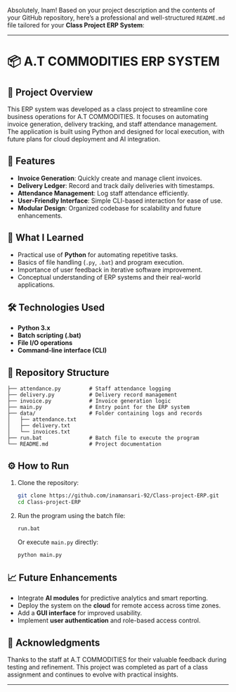 Absolutely, Inam! Based on your project description and the contents of your GitHub repository, here’s a professional and well-structured `README.md` file tailored for your **Class Project ERP System**:

---
# 📦 A.T COMMODITIES ERP SYSTEM

## 📝 Project Overview
This ERP system was developed as a class project to streamline core business operations for A.T COMMODITIES. It focuses on automating invoice generation, delivery tracking, and staff attendance management. The application is built using Python and designed for local execution, with future plans for cloud deployment and AI integration.

## 🚀 Features
- **Invoice Generation**: Quickly create and manage client invoices.
- **Delivery Ledger**: Record and track daily deliveries with timestamps.
- **Attendance Management**: Log staff attendance efficiently.
- **User-Friendly Interface**: Simple CLI-based interaction for ease of use.
- **Modular Design**: Organized codebase for scalability and future enhancements.

## 🧠 What I Learned
- Practical use of **Python** for automating repetitive tasks.
- Basics of file handling (`.py`, `.bat`) and program execution.
- Importance of user feedback in iterative software improvement.
- Conceptual understanding of ERP systems and their real-world applications.

## 🛠️ Technologies Used
- **Python 3.x**
- **Batch scripting (.bat)**
- **File I/O operations**
- **Command-line interface (CLI)**

## 📂 Repository Structure
```
├── attendance.py         # Staff attendance logging
├── delivery.py           # Delivery record management
├── invoice.py            # Invoice generation logic
├── main.py               # Entry point for the ERP system
├── data/                 # Folder containing logs and records
│   ├── attendance.txt
│   ├── delivery.txt
│   └── invoices.txt
├── run.bat               # Batch file to execute the program
└── README.md             # Project documentation
```

## ⚙️ How to Run
1. Clone the repository:
   ```bash
   git clone https://github.com/inamansari-92/Class-project-ERP.git
   cd Class-project-ERP
   ```
2. Run the program using the batch file:
   ```bash
   run.bat
   ```
   Or execute `main.py` directly:
   ```bash
   python main.py
   ```

## 📈 Future Enhancements
- Integrate **AI modules** for predictive analytics and smart reporting.
- Deploy the system on the **cloud** for remote access across time zones.
- Add a **GUI interface** for improved usability.
- Implement **user authentication** and role-based access control.

## 🙌 Acknowledgments
Thanks to the staff at A.T COMMODITIES for their valuable feedback during testing and refinement. This project was completed as part of a class assignment and continues to evolve with practical insights.

---
